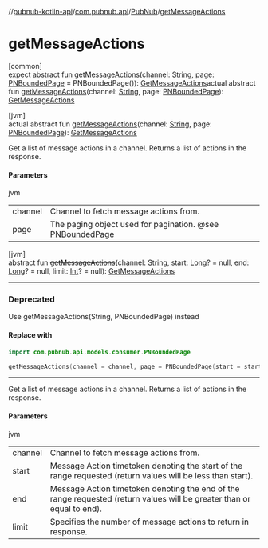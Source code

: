 //[pubnub-kotlin-api](../../../index.md)/[com.pubnub.api](../index.md)/[PubNub](index.md)/[getMessageActions](get-message-actions.md)

# getMessageActions

[common]\
expect abstract fun [getMessageActions](get-message-actions.md)(channel: [String](https://kotlinlang.org/api/core/kotlin-stdlib/kotlin/-string/index.html), page: [PNBoundedPage](../../../../../pubnub-kotlin/pubnub-kotlin-core-api/pubnub-kotlin-core-api/com.pubnub.api.models.consumer/-p-n-bounded-page/index.md) = PNBoundedPage()): [GetMessageActions](../../com.pubnub.api.endpoints.message_actions/-get-message-actions/index.md)actual abstract fun [getMessageActions](get-message-actions.md)(channel: [String](https://kotlinlang.org/api/core/kotlin-stdlib/kotlin/-string/index.html), page: [PNBoundedPage](../../../../../pubnub-kotlin/pubnub-kotlin-core-api/pubnub-kotlin-core-api/com.pubnub.api.models.consumer/-p-n-bounded-page/index.md)): [GetMessageActions](../../com.pubnub.api.endpoints.message_actions/-get-message-actions/index.md)

[jvm]\
actual abstract fun [getMessageActions](get-message-actions.md)(channel: [String](https://kotlinlang.org/api/core/kotlin-stdlib/kotlin/-string/index.html), page: [PNBoundedPage](../../../../../pubnub-kotlin/pubnub-kotlin-core-api/pubnub-kotlin-core-api/com.pubnub.api.models.consumer/-p-n-bounded-page/index.md)): [GetMessageActions](../../com.pubnub.api.endpoints.message_actions/-get-message-actions/index.md)

Get a list of message actions in a channel. Returns a list of actions in the response.

#### Parameters

jvm

| | |
|---|---|
| channel | Channel to fetch message actions from. |
| page | The paging object used for pagination. @see [PNBoundedPage](../../../../../pubnub-kotlin/pubnub-kotlin-core-api/pubnub-kotlin-core-api/com.pubnub.api.models.consumer/-p-n-bounded-page/index.md) |

[jvm]\
abstract fun [~~getMessageActions~~](get-message-actions.md)(channel: [String](https://kotlinlang.org/api/core/kotlin-stdlib/kotlin/-string/index.html), start: [Long](https://kotlinlang.org/api/core/kotlin-stdlib/kotlin/-long/index.html)? = null, end: [Long](https://kotlinlang.org/api/core/kotlin-stdlib/kotlin/-long/index.html)? = null, limit: [Int](https://kotlinlang.org/api/core/kotlin-stdlib/kotlin/-int/index.html)? = null): [GetMessageActions](../../com.pubnub.api.endpoints.message_actions/-get-message-actions/index.md)

---

### Deprecated

Use getMessageActions(String, PNBoundedPage) instead

#### Replace with

```kotlin
import com.pubnub.api.models.consumer.PNBoundedPage

```
```kotlin
getMessageActions(channel = channel, page = PNBoundedPage(start = start, end = end, limit = limit))
```
---

Get a list of message actions in a channel. Returns a list of actions in the response.

#### Parameters

jvm

| | |
|---|---|
| channel | Channel to fetch message actions from. |
| start | Message Action timetoken denoting the start of the range requested     (return values will be less than start). |
| end | Message Action timetoken denoting the end of the range requested     (return values will be greater than or equal to end). |
| limit | Specifies the number of message actions to return in response. |
